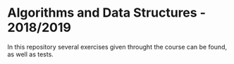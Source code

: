  # Algorithms and Data Structures - 2018/2019
 In this repository several exercises given throught the course can be found, as well as tests.
